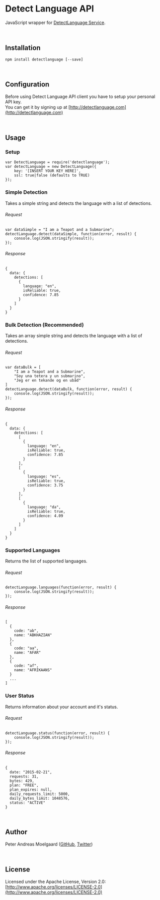 Detect Language API
===
JavaScript wrapper for [DetectLanguage Service](https://detectlanguage.com/).

&nbsp;

Installation
---
	npm install detectlanguage [--save]

&nbsp;

Configuration
---

Before using Detect Language API client you have to setup your personal API key.  
You can get it by signing up at [http://detectlanguage.com](http://detectlanguage.com)

&nbsp;

Usage
---


### Setup

    var DetectLanguage = require('detectlanguage');
    var detectLanguage = new DetectLanguage({
        key: '[INSERT YOUR KEY HERE]',
        ssl: true|false (defaults to TRUE)
    });    

    
### Simple Detection
Takes a simple string and detects the language with a list of detections.

###### Request

    var dataSimple = "I am a Teapot and a Submarine";
    detectLanguage.detect(dataSimple, function(error, result) {
        console.log(JSON.stringify(result));
    });
    
###### Response
    {
      data: {
        detections: [
          {
            language: "en",
            isReliable: true,
            confidence: 7.85
          }
        ]
      }
    }

    
### Bulk Detection (Recommended)
Takes an array simple string and detects the language with a list of detections.

###### Request
    
    var dataBulk = [
        "I am a Teapot and a Submarine",
        "Soy una tetera y un submarino",
        "Jeg er en tekande og en ubåd"
    ]
    detectLanguage.detect(dataBulk, function(error, result) {
        console.log(JSON.stringify(result));
    });
    
###### Response
    {
      data: {
        detections: [
          [
            {
              language: "en",
              isReliable: true,
              confidence: 7.85
            }
          ],
          [
            {
              language: "es",
              isReliable: true,
              confidence: 3.75
            }
          ],
          [
            {
              language: "da",
              isReliable: true,
              confidence: 4.09
            }
          ]
        ]
      }
    }
    
    
### Supported Languages
Returns the list of supported languages.

###### Request

    detectLanguage.languages(function(error, result) {
        console.log(JSON.stringify(result));
    });
    
###### Response

    [
      {
        code: "ab",
        name: "ABKHAZIAN"
      },
      {
        code: "aa",
        name: "AFAR"
      },
      {
        code: "af",
        name: "AFRIKAANS"
      }
      ...
    ]

    
### User Status
Returns information about your account and it's status.

###### Request
    
    detectLanguage.status(function(error, result) {
        console.log(JSON.stringify(result));
    });

###### Response

    {
      date: "2015-02-21",
      requests: 31,
      bytes: 429,
      plan: "FREE",
      plan_expires: null,
      daily_requests_limit: 5000,
      daily_bytes_limit: 1048576,
      status: "ACTIVE"
    }


&nbsp;

Author
---
Peter Andreas Moelgaard ([GitHub](https://github.com/pmoelgaard), [Twitter](https://twitter.com/petermoelgaard))

&nbsp;

License
---
Licensed under the Apache License, Version 2.0: [http://www.apache.org/licenses/LICENSE-2.0](http://www.apache.org/licenses/LICENSE-2.0)